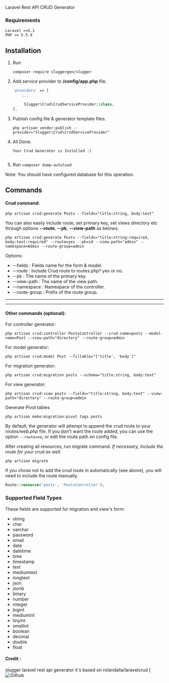 
Laravel Rest API CRUD Generator

### Requirements
    Laravel >=5.1
    PHP >= 5.5.9

## Installation

1. Run
    ```
    composer require sluggergen/slugger
    ```

2. Add service provider to **/config/app.php** file.
    ```php
    'providers' => [
        ...

         Slugger\Crud\CrudServiceProvider::class,
    ],
    ```
  

3. Publish config file & generator template files.
    ```
    php artisan vendor:publish --provider="Slugger\Crud\CrudServiceProvider"
    ```
4. All Done.
    ```
    Your Crud Generator is Installed :)
    ```

    ```
2. Run ```composer dump-autoload```

Note: You should have configured database for this operation.

## Commands

#### Crud command:

```
php artisan crud:generate Posts --fields="title:string, body:text"
```

You can also easily include route, set primary key, set views directory etc through options **--route**, **--pk**, **--view-path** as belows:

```
php artisan crud:generate Posts --fields="title:string:required, body:text:required" --route=yes --pk=id --view-path="admin" --namespace=Admin --route-group=admin
```

Options:

- --fields : Fields name for the form & model.
- --route : Include Crud route to routes.php? yes or no.
- --pk : The name of the primary key.
- --view-path : The name of the view path.
- --namespace : Namespace of the controller.
- --route-group : Prefix of the route group.

-----------
-----------


#### Other commands (optional):

For controller generator:

```
php artisan crud:controller PostsController --crud-name=posts --model-name=Post --view-path="directory" --route-group=admin
```

For model generator:

```
php artisan crud:model Post --fillable="['title', 'body']"
```

For migration generator:

```
php artisan crud:migration posts --schema="title:string, body:text"
```

For view generator:

```
php artisan crud:view posts --fields="title:string, body:text" --view-path="directory" --route-group=admin
```
Generate Pivot tables

```
php artisan make:migration:pivot tags posts
```

By default, the generator will attempt to append the crud route to your *routes/web.php* file. If you don't want the route added, you can use the option ```--route=no```, or edit the route path on config file.

After creating all resources, run migrate command. *If necessary, include the route for your crud as well.*

```
php artisan migrate
```

If you chose not to add the crud route in automatically (see above), you will need to include the route manually.
```php
Route::resource('posts', 'PostsController');
```

### Supported Field Types

These fields are supported for migration and view's form:

* string
* char
* varchar
* password
* email
* date
* datetime
* time
* timestamp
* text
* mediumtext
* longtext
* json
* jsonb
* binary
* number
* integer
* bigint
* mediumint
* tinyint
* smallint
* boolean
* decimal
* double
* float



#### Credit : 

slugger laravel rest api generator it's based on rolandalla/laravelcrud [![Github](https://github.com/rolandalla/laravelcrud)
